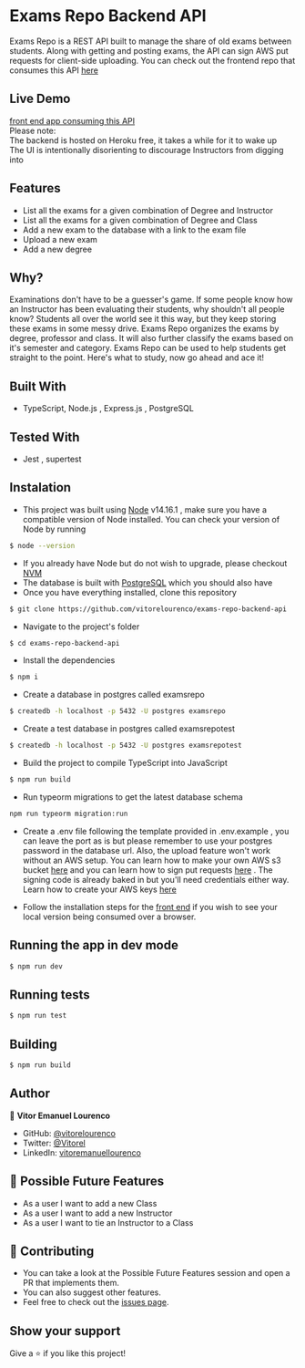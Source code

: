 # Exams Repo Backend API

Exams Repo is a REST API built to manage the share of old exams between students. Along with getting and posting exams, the API can sign AWS put requests for client-side uploading. You can check out the frontend repo that consumes this API [here](https://github.com/vitorelourenco/examsrepo-frontend)

## Live Demo
[front end app consuming this API](https://examsrepo-front.vercel.app/)  
Please note:  
The backend is hosted on Heroku free, it takes a while for it to wake up  
The UI is intentionally disorienting to discourage Instructors from digging into

## Features
- List all the exams for a given combination of Degree and Instructor 
- List all the exams for a given combination of Degree and Class 
- Add a new exam to the database with a link to the exam file
- Upload a new exam
- Add a new degree

## Why?
Examinations don't have to be a guesser's game. If some people know how an Instructor has been evaluating their students, why shouldn't all people know? Students all over the world see it this way, but they keep storing these exams in some messy drive. Exams Repo organizes the exams by degree, professor and class. It will also further classify the exams based on it's semester and category. Exams Repo can be used to help students get straight to the point. Here's what to study, now go ahead and ace it!

## Built With
- TypeScript, Node.js , Express.js , PostgreSQL 

## Tested With
- Jest , supertest

## Instalation
- This project was built using [Node](https://nodejs.org/en/download/) v14.16.1 , make sure you have a compatible version of Node installed. You can check your version of Node by running
```bash
$ node --version
```
- If you already have Node but do not wish to upgrade, please checkout [NVM](https://github.com/nvm-sh/nvm/blob/master/README.md)
- The database is built with [PostgreSQL](https://www.postgresql.org/download/) which you should also have
- Once you have everything installed, clone this repository
```bash
$ git clone https://github.com/vitorelourenco/exams-repo-backend-api
```
- Navigate to the project's folder
```bash
$ cd exams-repo-backend-api
```
- Install the dependencies
```bash
$ npm i
```
- Create a database in postgres called examsrepo
```bash
$ createdb -h localhost -p 5432 -U postgres examsrepo
```
- Create a test database in postgres called examsrepotest
```bash
$ createdb -h localhost -p 5432 -U postgres examsrepotest
```
- Build the project to compile TypeScript into JavaScript
```bash
$ npm run build
```
- Run typeorm migrations to get the latest database schema
```bash
npm run typeorm migration:run
```
- Create a .env file following the template provided in .env.example , you can leave the port as is but please remember to use your postgres password in the database url. Also, the upload feature won't work without an AWS setup. You can learn how to make your own AWS s3 bucket [here](https://docs.aws.amazon.com/AmazonS3/latest/userguide/create-bucket-overview.html) and you can learn how to sign put requests [here](https://docs.aws.amazon.com/AmazonS3/latest/userguide/RESTAuthentication.html) . The signing code is already baked in but you'll need credentials either way. Learn how to create your AWS keys [here](https://aws.amazon.com/premiumsupport/knowledge-center/create-access-key/)

- Follow the installation steps for the [front end](https://github.com/vitorelourenco/examsrepo-frontend) if you wish to see your local version being consumed over a browser.

## Running the app in dev mode
```bash
$ npm run dev 
```

## Running tests
```bash
$ npm run test
```

## Building
```bash
$ npm run build
```

## Author

👤 **Vitor Emanuel Lourenco**

- GitHub: [@vitorelourenco](https://github.com/vitorelourenco)
- Twitter: [@Vitorel](https://twitter.com/Vitorel)
- LinkedIn: [vitoremanuellourenco](https://www.linkedin.com/in/vitoremanuellourenco/)

## 🔮 Possible Future Features

- As a user I want to add a new Class
- As a user I want to add a new Instructor
- As a user I want to tie an Instructor to a Class

## 🤝 Contributing

- You can take a look at the Possible Future Features session and open a PR that implements them.
- You can also suggest other features. 
- Feel free to check out the [issues page](https://github.com/vitorelourenco/my-wallet-back/issues).

## Show your support

Give a ⭐️ if you like this project!
